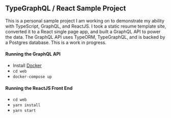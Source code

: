 ## TypeGraphQL / React Sample Project

This is a personal sample project I am working on to demonstrate my ability with TypeScript, GraphQL, and ReactJS. I took a static resume template site, converted it to a React single page app, and built a GraphQL API to power the data. The GraphQL API uses TypeORM, TypeGraphQL, and is backed by a Postgres database. This is a work in progress.

#### Running the GraphQL API
 - Install [Docker](https://docs.docker.com/get-docker/)
 - `cd web`
 - `docker-compose up`

#### Running the ReactJS Front End
 - `cd web`
 - `yarn install`
 - `yarn start`